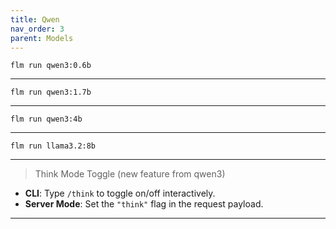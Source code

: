 ```yaml
---
title: Qwen
nav_order: 3
parent: Models
---
```


```
flm run qwen3:0.6b
```

---

```
flm run qwen3:1.7b
```

---

```
flm run qwen3:4b
```

---

```
flm run llama3.2:8b
```

---

> Think Mode Toggle (new feature from qwen3)

- **CLI**: Type `/think` to toggle on/off interactively.  
- **Server Mode**: Set the `"think"` flag in the request payload.

---

